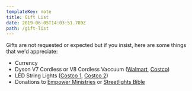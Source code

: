 ```yaml
---
templateKey: note
title: Gift List
date: 2019-06-05T14:03:51.789Z
path: /gift-list
---
```

Gifts are not requested or expected but if you insist, here are some things that we'd appreciate:

- Currency
- Dyson V7 Cordless or V8 Cordless Vaccuum ([Walmart](https://www.walmart.ca/en/ip/dyson-v7-motorhead-origin-cordless-vacuum/6000199501670), [Costco](https://www.costco.ca/Dyson-V8-Total-Clean-Cordless-Vacuum.product.100410919.html))
- LED String Lights ([Costco 1](https://www.costco.ca/Feit-LED-String-Lights-14.63-m-(48-ft.).product.100400023.html), [Costco 2](https://www.costco.ca/OVE-14.63-m-(48-ft.)-Glass-Weatherproof-LED-String-Lights.product.100324178.html))
- Donations to [Empower Ministries](https://empowerministries.ca) or [Streetlights Bible](https://www.streetlightsbible.com)
